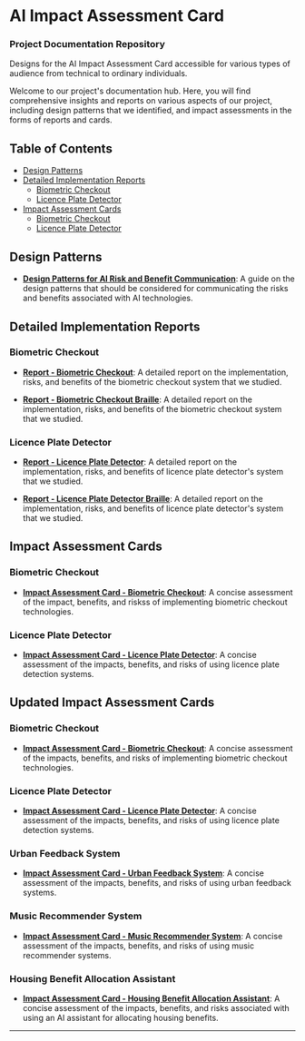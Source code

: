 # AI Impact Assessment Card
### Project Documentation Repository
Designs for the AI Impact Assessment Card accessible for various types of audience from technical to ordinary individuals.



Welcome to our project's documentation hub. Here, you will find comprehensive insights and reports on various aspects of our project, including design patterns that we identified, and impact assessments in the forms of reports and cards. 

## Table of Contents

- [Design Patterns](#design-patterns)
- [Detailed Implementation Reports](#detailed-implementation-reports)
  - [Biometric Checkout](#biometric-checkout-1)
  - [Licence Plate Detector](#licence-plate-detector-1)
- [Impact Assessment Cards](#impact-assessment-cards)
  - [Biometric Checkout](#biometric-checkout)
  - [Licence Plate Detector](#licence-plate-detector)

## Design Patterns

- **[Design Patterns for AI Risk and Benefit Communication](design-patterns-for-AI-risk-and-benefit-communication.pdf)**: A guide on the design patterns that should be considered for communicating the risks and benefits associated with AI technologies.


## Detailed Implementation Reports

### Biometric Checkout

- **[Report - Biometric Checkout](report-biometric-checkout.pdf)**: A detailed report on the implementation, risks, and benefits of the biometric checkout system that we studied.

- **[Report - Biometric Checkout Braille](report-biometric-checkout-braille.pdf)**: A detailed report on the implementation, risks, and benefits of the biometric checkout system that we studied.

### Licence Plate Detector

- **[Report - Licence Plate Detector](impact-assessment-card-license-plate-detector)**: A detailed report on the implementation, risks, and benefits of licence plate detector's system that we studied.

- **[Report - Licence Plate Detector Braille](report-license-plate-detector-braille.pdf)**: A detailed report on the implementation, risks, and benefits of licence plate detector's system that we studied.


## Impact Assessment Cards

### Biometric Checkout

- **[Impact Assessment Card - Biometric Checkout](impact-assessment-card-biometric-checkout.pdf)**: A concise assessment of the impact, benefits, and riskss of implementing biometric checkout technologies.

### Licence Plate Detector

- **[Impact Assessment Card - Licence Plate Detector](impact-assessment-card-license-plate-detector.pdf)**: A concise assessment of the impacts, benefits, and risks of using licence plate detection systems.


## Updated Impact Assessment Cards

### Biometric Checkout

- **[Impact Assessment Card - Biometric Checkout](impact-assessment-card-biometric-checkout-version5.pdf)**: A concise assessment of the impacts, benefits, and risks of implementing biometric checkout technologies.

### Licence Plate Detector

- **[Impact Assessment Card - Licence Plate Detector](impact-assessment-card-license-plate-detector-version5.pdf)**: A concise assessment of the impacts, benefits, and risks of using licence plate detection systems.

### Urban Feedback System

- **[Impact Assessment Card - Urban Feedback System](impact-assessment-impact-assessment-card-urban-feedback.pdf)**: A concise assessment of the impacts, benefits, and risks of using urban feedback systems.

### Music Recommender System

- **[Impact Assessment Card - Music Recommender System](impact-assessment-card-music-recommender.pdf)**: A concise assessment of the impacts, benefits, and risks of using music recommender systems.

### Housing Benefit Allocation Assistant

- **[Impact Assessment Card - Housing Benefit Allocation Assistant](impact-assessment-card-benefit-assistant.pdf)**: A concise assessment of the impacts, benefits, and risks associated with using an AI assistant for allocating housing benefits.

---




